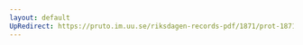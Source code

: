 ```yaml
---
layout: default
UpRedirect: https://pruto.im.uu.se/riksdagen-records-pdf/1871/prot-1871--fk--417/prot-1871--fk--417_025.pdf
---
```

